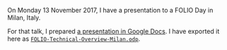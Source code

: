 On Monday 13 November 2017, I have a presentation to a FOLIO Day in
Milan, Italy.

For that talk, I prepared [a presentation in Google Docs](https://docs.google.com/presentation/d/1-tkA44JRvHWNWK0E9hKAQgZ2tlYglZcDUNQHI3Crq5A/edit#slide=id.g25bbcab3d4_0_2).
I have exported it here as [`FOLIO-Technical-Overview-Milan.odp`](FOLIO-Technical-Overview-Milan.odp).
